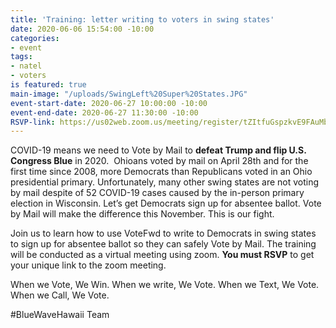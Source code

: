 ```yaml
---
title: 'Training: letter writing to voters in swing states'
date: 2020-06-06 15:54:00 -10:00
categories:
- event
tags:
- natel
- voters
is featured: true
main-image: "/uploads/SwingLeft%20Super%20States.JPG"
event-start-date: 2020-06-27 10:00:00 -10:00
event-end-date: 2020-06-27 11:30:00 -10:00
RSVP-link: https://us02web.zoom.us/meeting/register/tZItfuGspzkvE9FAuMbuAy-8ds3nDsIRGMos
---
```


COVID-19 means we need to Vote by Mail to **defeat Trump and flip U.S. Congress Blue** in 2020.  Ohioans voted by mail on April 28th and for the first time since 2008, more Democrats than Republicans voted in an Ohio presidential primary.  Unfortunately, many other swing states are not voting by mail despite of 52 COVID-19 cases caused by the in-person primary election in Wisconsin.  Let’s get Democrats sign up for absentee ballot.  Vote by Mail will make the difference this November.  This is our fight.

Join us to learn how to use VoteFwd to write to Democrats in swing states to sign up for absentee ballot so they can safely Vote by Mail.  The training will be conducted as a virtual meeting using zoom. **You must RSVP** to get your unique link to the zoom meeting.  

When we Vote, We Win.  When we write, We Vote.  When we Text, We Vote.  When we Call, We Vote.

#BlueWaveHawaii Team